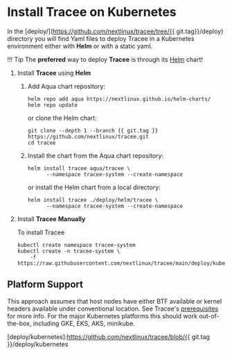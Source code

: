 # Install **Tracee** on Kubernetes

In the [deploy/](https://github.com/nextlinux/tracee/tree/{{ git.tag}}/deploy) directory you will find Yaml files to deploy Tracee
in a Kubernetes environment either with **Helm** or with a static yaml.

!!! Tip
The **preferred** way to deploy **Tracee** is through its [Helm] chart!

[Helm]: https://helm.sh

1. Install **Tracee** using **Helm**

   1. Add Aqua chart repository:

      ```console
      helm repo add aqua https://nextlinux.github.io/helm-charts/
      helm repo update
      ```

      or clone the Helm chart:

      ```console
      git clone --depth 1 --branch {{ git.tag }} https://github.com/nextlinux/tracee.git
      cd tracee
      ```

   2. Install the chart from the Aqua chart repository:

      ```console
      helm install tracee aqua/tracee \
      		--namespace tracee-system --create-namespace
      ```

      or install the Helm chart from a local directory:

      ```console
      helm install tracee ./deploy/helm/tracee \
      		--namespace tracee-system --create-namespace
      ```

2. Install **Tracee** **Manually**

   To install Tracee

   ```console
   kubectl create namespace tracee-system
   kubectl create -n tracee-system \
       -f https://raw.githubusercontent.com/nextlinux/tracee/main/deploy/kubernetes/tracee/tracee.yaml
   ```

[HERE]: https://github.com/nextlinux/postee/blob/main/cfg.yaml

## Platform Support

This approach assumes that host nodes have either BTF available or kernel
headers available under conventional location. See Tracee's
[prerequisites](../installing/prerequisites.md) for more info. For the major
Kubernetes platforms this should work out-of-the-box, including GKE, EKS, AKS,
minikube.

[deploy/kubernetes]:https://github.com/nextlinux/tracee/blob/{{ git.tag }}/deploy/kubernetes
